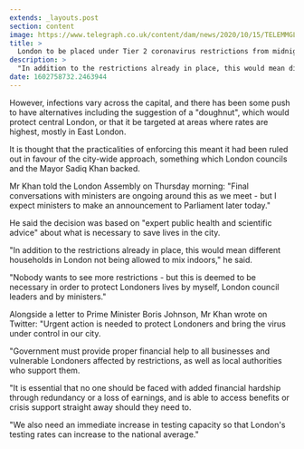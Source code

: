 ```yaml
--- 
extends: _layouts.post 
section: content 
image: https://www.telegraph.co.uk/content/dam/news/2020/10/15/TELEMMGLPICT000241840731_trans_NvBQzQNjv4BqgmFsEjQK2M33nnfQ31Q2_70I7NtN8xjNoAvzSVeZJ40.jpeg?impolicy=logo-overlay 
title: > 
  London to be placed under Tier 2 coronavirus restrictions from midnight on Friday 
description: > 
  "In addition to the restrictions already in place, this would mean different households in London not being allowed to mix indoors," he said."Nobody wants to see more restrictions - but this is deemed to be necessary in order to protect Londoners lives by myself, London council leaders and by ministers."Alongside a letter to Prime Minister Boris Johnson, Mr Khan wrote on Twitter: "Urgent action is needed to protect Londoners and bring the virus under control in our city."Government must provide proper financial help to all businesses and vulnerable Londoners affected by restrictions, as well as local authorities who support them."We also need an immediate increase in testing capacity so that London's testing rates can increase to the national average." 
date: 1602758732.2463944 
--- 
```

However, infections vary across the capital, and there has been some push to have alternatives including the suggestion of a "doughnut", which would protect central London, or that it be targeted at areas where rates are highest, mostly in East London.

It is thought that the practicalities of enforcing this meant it had been ruled out in favour of the city-wide approach, something which London councils and the Mayor Sadiq Khan backed.

Mr Khan told the London Assembly on Thursday morning: "Final conversations with ministers are ongoing around this as we meet - but I expect ministers to make an announcement to Parliament later today."

He said the decision was based on "expert public health and scientific advice" about what is necessary to save lives in the city.

"In addition to the restrictions already in place, this would mean different households in London not being allowed to mix indoors," he said.

"Nobody wants to see more restrictions - but this is deemed to be necessary in order to protect Londoners lives by myself, London council leaders and by ministers."

Alongside a letter to Prime Minister Boris Johnson, Mr Khan wrote on Twitter: "Urgent action is needed to protect Londoners and bring the virus under control in our city.

"Government must provide proper financial help to all businesses and vulnerable Londoners affected by restrictions, as well as local authorities who support them.

"It is essential that no one should be faced with added financial hardship through redundancy or a loss of earnings, and is able to access benefits or crisis support straight away should they need to.

"We also need an immediate increase in testing capacity so that London's testing rates can increase to the national average."